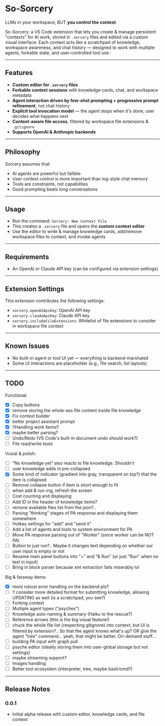 # So-Sorcery
LLMs in your workspace, BUT **you control the context**.

So-Sorcery: a VS Code extension that lets you create & manage persistent "contexts" for AI work, stored in `.sorcery` files and edited via a custom visual interface. Each context acts like a scratchpad of knowledge, workspace awareness, and chat history — designed to work with multiple agents, forkable state, and user-controlled tool use.

---

## Features

- **Custom editor for `.sorcery` files**
- **Forkable context sessions** with knowledge cards, chat, and workspace metadata
- **Agent interaction driven by few-shot prompting + progressive prompt refinement**, not chat history
- **Explicit tool invocation model** — the agent stops when it's done, user decides what happens next
- **Context-aware file access**, filtered by workspace file extensions & `.gitignore`
- **Supports OpenAI & Anthropic backends**

---

## Philosophy

Sorcery assumes that:
- AI agents are powerful but fallible
- User context control is more important than log-style chat memory
- Tools are constraints, not capabilities
- Good prompting beats long conversations

---

## Usage

- Run the command: `Sorcery: New Context File`
- This creates a `.sorcery` file and opens the **custom context editor**
- Use the editor to write & manage knowledge cards, add/remove workspace files to context, and invoke agents

---

## Requirements

- An OpenAI or Claude API key (can be configured via extension settings)

---

## Extension Settings

This extension contributes the following settings:

- `sorcery.openAIApiKey`: OpenAI API key
- `sorcery.claudeApiKey`: Claude API key
- `sorcery.includeFileExtensions`: Whitelist of file extensions to consider in workspace file context

---

## Known Issues

- No built-in agent or tool UI yet — everything is backend-marshaled
- Some UI interactions are placeholder (e.g., file search, list layouts)

---

## TODO

Functional:
- [x] Copy buttons
- [x] remove storing the whole-ass file content inside file knowledge
- [x] Fix context builder
- [x] better project assistant prompt
- [x] !!Handling work items!!
- [x] maybe better parsing?
- [ ] Undo/Redo (VS Code's built-in document undo should work?)
- [ ] File read/write tools

Vusial & polish:
- [ ] "No knowledge yet" also reacts to file knowledge. Shouldn't
- [ ] user knowledge adds in pre-collapsed
- [x] Some kind of indicator (gradient into gray, transparent on top?) that the item is collapsed
- [ ] Remove collapse button if item is short enough to fit
- [ ] when add & run-ing, refresh the screen
- [ ] Cost counting and displaying
- [ ] Add ID in the header of knowledge items?
- [ ] remove available files list from the json?..
- [ ] Parsing "thinking" stages of PA response and displaying them somewhere
- [ ] Hotkey settings for "add" and "send it"
- [ ] Add a list of agents and tools to system environment for PA
- [ ] Move PA response parsing out of "Worker" (since worker can be NOT PA)
- [ ] Button to just run?.. Maybe it changes text depending on whether our user input is empty or not
- [ ] Rename main panel buttons into "+" and "& Run" (or just "Run" when no text in input)
- [ ] Bring in block parser because xml extraction fails miserably lol

Big & faraway items:
- [x] more robust error handling on the backend pls?
- [ ] !! consider more detailed format for submitting knowledge, allowing UPDATING as well (is a scratchpad, you see?)
- [ ] Forking context
- [ ] Multiple agent types ("psyches")
- [ ] Knowledge auto-naming & summary (Haiku to the rescue?)
- [ ] Reference arrows (this is the big visual feature!)
- [ ] chuck the whole file list (respecting gitignore) into context; but UI is filtered by extension?.. So that the agent knows what's up? OR give the agent "tree" command... yeah, that might be better. On-demand stuff...
- [ ] building PA input with graph pull
- [ ] psyche editor (ideally storing them into user-global storage but not settings)
- [ ] maybe streaming support?
- [ ] Images handling
- [ ] Better tool ecosystem (interpreter, tree, maybe bash/cmd?)

---

## Release Notes

### 0.0.1

- Initial alpha release with custom editor, knowledge cards, and file context
